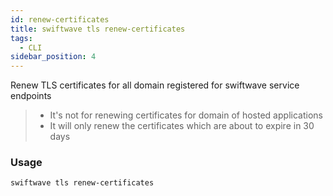 ```yaml
---
id: renew-certificates
title: swiftwave tls renew-certificates
tags:
  - CLI
sidebar_position: 4
---
```


Renew TLS certificates for all domain registered for swiftwave service endpoints
> - It's not for renewing certificates for domain of hosted applications
> - It will only renew the certificates which are about to expire in 30 days

### Usage

```
swiftwave tls renew-certificates
```
